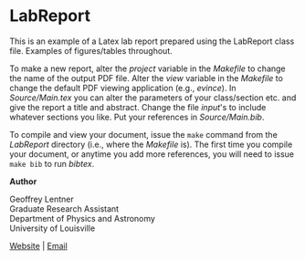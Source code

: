 # LabReport
This is an example of a Latex lab report prepared using the LabReport 
class file. Examples of figures/tables throughout. 

To make a new report, alter the *project* variable in the *Makefile* to
change the name of the output PDF file. Alter the *view* variable in the
*Makefile* to change the default PDF viewing application (e.g., *evince*).
In *Source/Main.tex* you can alter the parameters of your class/section etc.
and give the report a title and abstract. Change the file *input*'s to
include whatever sections you like. Put your references in *Source/Main.bib*.

To compile and view your document, issue the `make` command from the 
*LabReport*  directory (i.e., where the *Makefile* is). The first time you 
compile your document, or anytime you add more references, you will need to 
issue `make bib` to run *bibtex*.

**Author**

Geoffrey Lentner<br>
Graduate Research Assistant<br>
Department of Physics and Astronomy<br>
University of Louisville<br>

<a href="http://glentner.github.io">Website</a> | 
<a href="mailto:grlent01@louisville.edu">Email</a>

